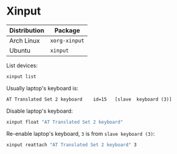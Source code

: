 # Xinput

| Distribution | Package       |
| ------------ | ------------- |
| Arch Linux   | `xorg-xinput` |
| Ubuntu       | `xinput`      |

List devices:

```sh
xinput list
```

Usually laptop's keyboard is:

```txt
AT Translated Set 2 keyboard    id=15   [slave  keyboard (3)]
```

Disable laptop's keyboard:

```sh
xinput float "AT Translated Set 2 keyboard"
```

Re-enable laptop's keyboard, `3` is from `slave keyboard (3)`:

```sh
xinput reattach "AT Translated Set 2 keyboard" 3
```
